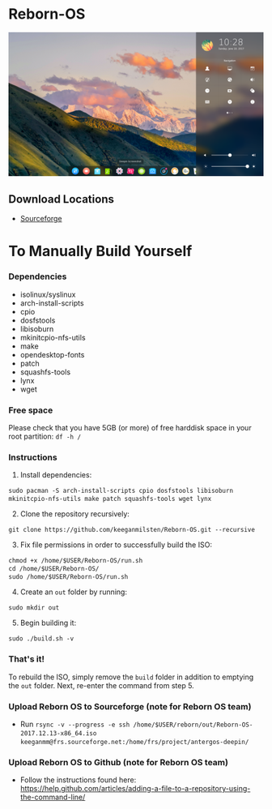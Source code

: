 # Reborn-OS
![Deepin_Image](/images/deepin.png)

## Download Locations ##
- <a href="https://sourceforge.net/projects/antergos-deepin/" class="button">Sourceforge</a> 

# To Manually Build Yourself

### Dependencies
- isolinux/syslinux
- arch-install-scripts
- cpio
- dosfstools
- libisoburn
- mkinitcpio-nfs-utils
- make
- opendesktop-fonts
- patch
- squashfs-tools
- lynx
- wget

### Free space

Please check that you have 5GB (or more) of free harddisk space in your root partition:
`df -h /`

### Instructions

1. Install dependencies:
```
sudo pacman -S arch-install-scripts cpio dosfstools libisoburn mkinitcpio-nfs-utils make patch squashfs-tools wget lynx
```
2. Clone the repository recursively:
```
git clone https://github.com/keeganmilsten/Reborn-OS.git --recursive
```
3. Fix file permissions in order to successfully build the ISO:
```
chmod +x /home/$USER/Reborn-OS/run.sh
cd /home/$USER/Reborn-OS/
sudo /home/$USER/Reborn-OS/run.sh
```
4. Create an `out` folder by running:
```
sudo mkdir out
```
5. Begin building it:
```
sudo ./build.sh -v
```
### That's it!

To rebuild the ISO, simply remove the `build` folder in addition to emptying the `out` folder. Next, re-enter the command from step 5.

### Upload Reborn OS to Sourceforge (note for Reborn OS team)

- Run `rsync -v --progress -e ssh /home/$USER/reborn/out/Reborn-OS-2017.12.13-x86_64.iso keeganmm@frs.sourceforge.net:/home/frs/project/antergos-deepin/
`

### Upload Reborn OS to Github (note for Reborn OS team)
- Follow the instructions found here: https://help.github.com/articles/adding-a-file-to-a-repository-using-the-command-line/
